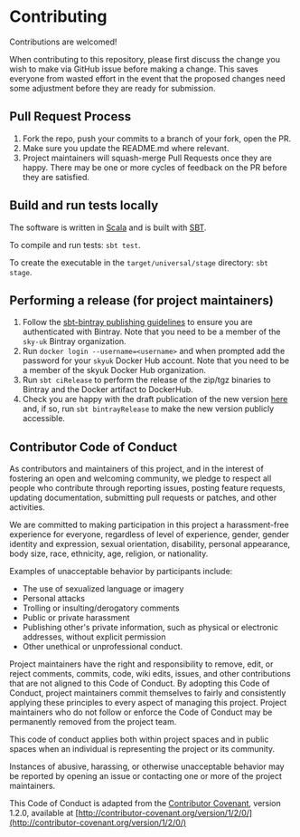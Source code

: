 # Contributing

Contributions are welcomed! 

When contributing to this repository, please first discuss the change you wish to make via GitHub
issue before making a change.  This saves everyone from wasted effort in the event that the proposed
changes need some adjustment before they are ready for submission.

## Pull Request Process

1. Fork the repo, push your commits to a branch of your fork, open the PR.
2. Make sure you update the README.md where relevant.
3. Project maintainers will squash-merge Pull Requests once they are happy.  There may be one or more
   cycles of feedback on the PR before they are satisfied.

## Build and run tests locally

The software is written in [Scala](https://scala-lang.org/) and is built with [SBT](http://www.scala-sbt.org/).

To compile and run tests: `sbt test`.

To create the executable in the `target/universal/stage` directory: `sbt stage`.

## Performing a release (for project maintainers)

1. Follow the [sbt-bintray publishing guidelines](https://github.com/sbt/sbt-bintray#publishing) to ensure you are
   authenticated with Bintray.  Note that you need to be a member of the `sky-uk` Bintray organization. 
2. Run `docker login --username=<username>` and when prompted add the password for your `skyuk` Docker Hub account. Note that you need to be a member of the skyuk Docker Hub organization.
3. Run `sbt ciRelease` to perform the release of the zip/tgz binaries to Bintray and the Docker artifact to DockerHub.
4. Check you are happy with the draft publication of the new version [here](https://bintray.com/sky-uk/oss-maven/kafka-configurator)
   and, if so, run `sbt bintrayRelease` to make the new version publicly accessible.

## Contributor Code of Conduct

As contributors and maintainers of this project, and in the interest of fostering an open and 
welcoming community, we pledge to respect all people who contribute through reporting issues, 
posting feature requests, updating documentation, submitting pull requests or patches, and other 
activities.

We are committed to making participation in this project a harassment-free experience for everyone, 
regardless of level of experience, gender, gender identity and expression, sexual orientation, 
disability, personal appearance, body size, race, ethnicity, age, religion, or nationality.

Examples of unacceptable behavior by participants include:

* The use of sexualized language or imagery
* Personal attacks
* Trolling or insulting/derogatory comments
* Public or private harassment
* Publishing other's private information, such as physical or electronic addresses, without explicit
  permission
* Other unethical or unprofessional conduct.

Project maintainers have the right and responsibility to remove, edit, or reject comments, commits, 
code, wiki edits, issues, and other contributions that are not aligned to this Code of Conduct. By 
adopting this Code of Conduct, project maintainers commit themselves to fairly and consistently 
applying these principles to every aspect of managing this project. Project maintainers who do not 
follow or enforce the Code of Conduct may be permanently removed from the project team.

This code of conduct applies both within project spaces and in public spaces when an individual is 
representing the project or its community.

Instances of abusive, harassing, or otherwise unacceptable behavior may be reported by opening an 
issue or contacting one or more of the project maintainers.

This Code of Conduct is adapted from the [Contributor Covenant](http://contributor-covenant.org), 
version 1.2.0, available at 
[http://contributor-covenant.org/version/1/2/0/](http://contributor-covenant.org/version/1/2/0/)
